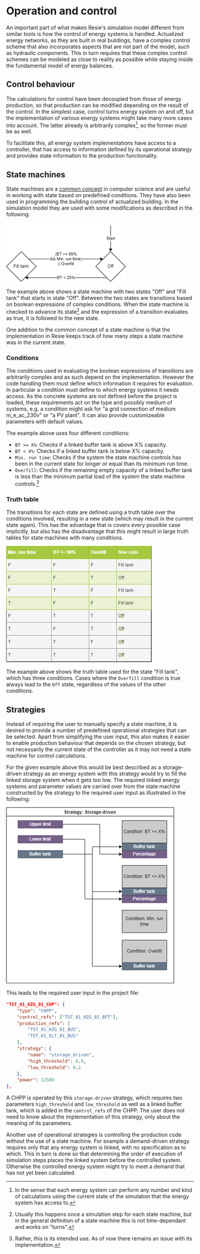 # Operation and control

An important part of what makes Resie's simulation model different from similar tools is how the control of energy systems is handled. Actualized energy networks, as they are built in real buildings, have a complex control scheme that also incorporates aspects that are not part of the model, such as hydraulic components. This in turn requires that these complex control schemes can be modeled as close to reality as possible while staying inside the fundamental model of energy balances.

## Control behaviour

The calculations for control have been decoupled from those of energy production, so that production can be modified depending on the result of the control. In the simplest case, control turns energy system on and off, but the implementation of various energy systems might take many more cases into account. The latter already is arbitrarily complex[^1], so the former must be as well.

[^1]: In the sense that each energy system can perform any number and kind of calculations using the current state of the simulation that the energy system has access to.

To facilitate this, all energy system implementations have access to a controller, that has access to information defined by its operational strategy and provides state information to the production functionality.

## State machines

State machines are a [common concept](https://en.wikipedia.org/wiki/Finite-state_machine) in computer science and are useful in working with state based on predefined conditions. They have also been used in programming the building control of actualized building. In the simulation model they are used with some modifications as described in the following.

![Example of a state machine with two states](fig/example_state_machine.png)

The example above shows a state machine with two states "Off" and "Fill tank" that starts in state "Off". Between the two states are transitions based on boolean expressions of complex conditions. When the state machine is checked to advance its state[^2] and the expression of a transition evaluates as true, it is followed to the new state.

One addition to the common concept of a state machine is that the implementation in Resie keeps track of how many steps a state machine was in the current state.

[^2]: Usually this happens once a simulation step for each state machine, but in the general definition of a state machine this is not time-dependant and works on "turns".

### Conditions

The conditions used in evaluating the boolean expressions of transitions are arbitrarily complex and as such depend on the implementation. However the code handling them must define which information it requires for evaluation. In particular a condition must define to which energy systems it needs access. As the concrete systems are not defined before the project is loaded, these requirements act on the type and possibly medium of systems, e.g. a condition might ask for "a grid connection of medium m_e_ac_230v" or "a PV plant". It can also provide customizeable parameters with default values.

The example above uses four different conditions:

* `BT >= X%`: Checks if a linked buffer tank is above X% capacity.
* `BT < X%`: Checks if a linked buffer tank is below X% capacity.
* `Min. run time`: Checks if the system the state machine controls has been in the current state for longer or equal than its minimum run time.
* `Overfill`: Checks if the remaining empty capacity of a linked buffer tank is less than the minimum partial load of the system the state machine controls.[^3]

[^3]: Rather, this is its intended use. As of now there remains an issue with its implementation.

### Truth table

The transitions for each state are defined using a truth table over the conditions involved, resulting in a new state (which may result in the current state again). This has the advantage that is covers every possible case implicitly, but also has the disadvantage that this might result in large truth tables for state machines with many conditions.

![Example of a truth table with three conditions](fig/example_truth_table.png)

The example above shows the truth table used for the state "Fill tank", which has three conditions. Cases where the `Overfill` condition is true always lead to the `Off` state, regardless of the values of the other conditions.

## Strategies

Instead of requiring the user to manually specify a state machine, it is desired to provide a number of predefined operational strategies that can be selected. Apart from simplifying the user input, this also makes it easier to enable production behaviour that depends on the chosen strategy, but not necessarily the current state of the controller as it may not need a state machine for control calculations.

For the given example above this would be best described as a storage-driven strategy as an energy system with this strategy would try to fill the linked storage system when it gets too low. The required linked energy systems and parameter values are carried over from the state machine constructed by the strategy to the required user input as illustrated in the following:

![Example of the storage-driven operational strategy](fig/example_storage_driven_strategy.png)

This leads to the required user input in the project file:

```json
"TST_01_HZG_01_CHP": {
    "type": "CHPP",
    "control_refs": ["TST_01_HZG_01_BFT"],
    "production_refs": [
        "TST_01_HZG_01_BUS",
        "TST_01_ELT_01_BUS"
    ],
    "strategy": {
        "name": "storage_driven",
        "high_threshold": 0.9,
        "low_threshold": 0.2
    },
    "power": 12500
},
```

A CHPP is operated by this `storage-driven` strategy, which requires two parameters `high_threshold` and `low_threshold` as well as a linked buffer tank, which is added in the `control_refs` of the CHPP. The user does not need to know about the implementation of this strategy, only about the meaning of its parameters.

Another use of operational strategies is controlling the production code without the use of a state machine. For example a demand-driven strategy requires only that any energy system is linked, with no specification as to which. This in turn is done so that determining the order of execution of simulation steps places the linked system before the controlled system. Otherwise the controlled energy system might try to meet a demand that has not yet been calculated.
